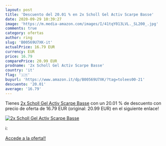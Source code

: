```yaml
---
layout: post
title: 'Descuento del 20.01 % en 2x Scholl Gel Activ Scarpe Basse'
date: 2020-09-29 10:39:27
image: 'https://m.media-amazon.com/images/I/41tqY013LVL._SL200_.jpg'
comments: true
category: ofertas
author: ring
slug: 'B00569U7XK-it'
actualPrice: 16.79 EUR
currency: EUR
price: 16.79
comparePrice: 20.99 EUR
prodname: '2x Scholl Gel Activ Scarpe Basse'
country: 'it'
flag: '🇮🇹'
buyurl: 'https://www.amazon.it/dp/B00569U7XK/?tag=tolees00-21'
descuento: '20.01'
average: '16.79'
---
```


Tienes [2x Scholl Gel Activ Scarpe Basse](https://www.amazon.it/dp/B00569U7XK/?tag=tolees00-21) con un 20.01 % de descuento con precio de oferta de 16.79 EUR (original: 20.99 EUR) en el siguiente enlace!

[![2x Scholl Gel Activ Scarpe Basse](https://m.media-amazon.com/images/I/41tqY013LVL._SL200_.jpg)](https://www.amazon.it/dp/B00569U7XK/?tag=tolees00-21)

ℹ️:


[Accede a la oferta!!](https://www.amazon.it/dp/B00569U7XK/?tag=tolees00-21)
